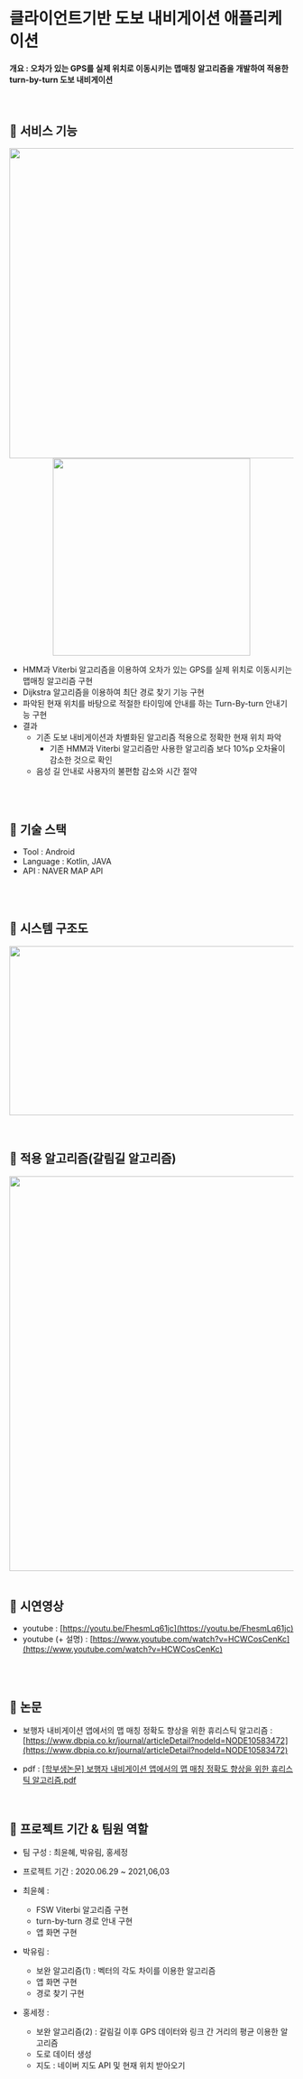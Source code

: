 # 클라이언트기반 도보 내비게이션 애플리케이션
#### 개요 : 오차가 있는 GPS를 실제 위치로 이동시키는 맵매칭 알고리즘을 개발하여 적용한 turn-by-turn 도보 내비게이션

  <br/>
  
## 🔸 서비스 기능
<p float="left" align="center">
  <img src="https://user-images.githubusercontent.com/66414115/152907175-a08975ba-974f-4292-94b8-3f87cd1e5f15.png" width="550" />
  <img src="https://s3.us-west-2.amazonaws.com/secure.notion-static.com/e8693002-6d4a-4ae8-9aff-765e3a82e121/Untitled.png?X-Amz-Algorithm=AWS4-HMAC-SHA256&X-Amz-Content-Sha256=UNSIGNED-PAYLOAD&X-Amz-Credential=AKIAT73L2G45EIPT3X45%2F20220208%2Fus-west-2%2Fs3%2Faws4_request&X-Amz-Date=20220208T015448Z&X-Amz-Expires=86400&X-Amz-Signature=24a669d799ed5d12d48454b13d8bb70fa76030499f230ea79784fe444a251aef&X-Amz-SignedHeaders=host&response-content-disposition=filename%20%3D%22Untitled.png%22&x-id=GetObject" width="350" />
</p>
  
* HMM과 Viterbi 알고리즘을 이용하여 오차가 있는 GPS를 실제 위치로 이동시키는 맵매칭 알고리즘 구현  
* Dijkstra 알고리즘을 이용하여 최단 경로 찾기 기능 구현  
* 파악된 현재 위치를 바탕으로 적절한 타이밍에 안내를 하는 Turn-By-turn 안내기능 구현  
* 결과  
  - 기존 도보 내비게이션과 차별화된 알고리즘 적용으로 정확한 현재 위치 파악
    - 기존 HMM과 Viterbi 알고리즘만 사용한 알고리즘 보다 10%p 오차율이 감소한 것으로 확인
  - 음성 길 안내로 사용자의 불편함 감소와 시간 절약
<br/>
<br/>  

## 🔸 기술 스택
- Tool : Android
- Language : Kotlin, JAVA
- API : NAVER MAP API
  
<br/>
<br/>

## 🔸 시스템 구조도
<P align="center" ><img src="https://s3.us-west-2.amazonaws.com/secure.notion-static.com/66d049cc-1e27-4524-817a-e04d3f57fc30/Untitled.png?X-Amz-Algorithm=AWS4-HMAC-SHA256&X-Amz-Content-Sha256=UNSIGNED-PAYLOAD&X-Amz-Credential=AKIAT73L2G45EIPT3X45%2F20220208%2Fus-west-2%2Fs3%2Faws4_request&X-Amz-Date=20220208T021218Z&X-Amz-Expires=86400&X-Amz-Signature=000f62680241d74ed9269368e5249eb46dfcaf37dac71a25e720bc302422ed04&X-Amz-SignedHeaders=host&response-content-disposition=filename%20%3D%22Untitled.png%22&x-id=GetObject" width="550" height="300"/></P>

<br/>

## 🔸 적용 알고리즘(갈림길 알고리즘)
<P align="center" ><img src="https://user-images.githubusercontent.com/66414115/152906592-4b8b1e61-2fb7-4a1a-bfb4-0bf4c0d97535.png" width="700" /></>

<br/>
<br/>
  
## 🔸 시연영상
- youtube : [https://youtu.be/FhesmLq61jc](https://youtu.be/FhesmLq61jc)
- youtube (+ 설명) : [https://www.youtube.com/watch?v=HCWCosCenKc](https://www.youtube.com/watch?v=HCWCosCenKc)
  
<br/>
<br/>
  
## 🔸 논문

- 보행자 내비게이션 앱에서의 맵 매칭 정확도 향상을 위한 휴리스틱 알고리즘 : [https://www.dbpia.co.kr/journal/articleDetail?nodeId=NODE10583472](https://www.dbpia.co.kr/journal/articleDetail?nodeId=NODE10583472)

- pdf : [[학부생논문] 보행자 내비게이션 앱에서의 맵 매칭 정확도 향상을 위한 휴리스틱 알고리즘.pdf](https://s3-us-west-2.amazonaws.com/secure.notion-static.com/6853f8e1-8cb4-4747-8606-2879c64f4470/학부생논문_보행자_내비게이션_앱에서의_맵_매칭_정확도_향상을_위한_휴리스틱_알고리즘.pdf)
  
<br/>
  
## 🔸 프로젝트 기간 & 팀원 역할

- 팀 구성 : 최윤혜, 박유림, 홍세정
- 프로젝트 기간 : 2020.06.29 ~ 2021,06,03
  
- 최윤혜 : 
    - FSW Viterbi 알고리즘 구현
    - turn-by-turn 경로 안내 구현
    - 앱 화면 구현
- 박유림 : 
    - 보완 알고리즘(1) : 벡터의 각도 차이를 이용한 알고리즘
    - 앱 화면 구현
    - 경로 찾기 구현
- 홍세정 : 
    - 보완 알고리즘(2) : 갈림길 이후 GPS 데이터와 링크 간 거리의 평균 이용한 알고리즘
    - 도로 데이터 생성
    - 지도 : 네이버 지도 API 및 현재 위치 받아오기
  
<br/>
